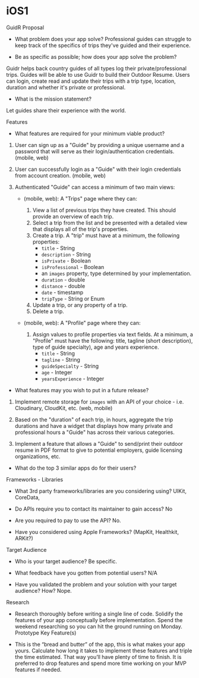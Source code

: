 # iOS1

GuidR Proposal

- What problem does your app solve? 
Professional guides can struggle to keep track of the specifics of trips they've guided and their experience. 


- Be as specific as possible; how does your app solve the problem?  

Guidr helps back country guides of all types log their private/professional trips.  Guides will be able to use Guidr to build their Outdoor Resume. Users can login, create read and update their trips with a trip type, location, duration and whether it's private or professional.	

- What is the mission statement? 

Let guides share their experience with the world.


Features

- What features are required for your minimum viable product? 

1. User can sign up as a "Guide" by providing a unique username and a password that will serve as their login/authentication credentials. (mobile, web)
2. User can successfully login as a "Guide" with their login credentials from account creation. (mobile, web)
3. Authenticated "Guide" can access a minimum of two main views:

	- (mobile, web): A "Trips" page where they can:

		1. View a list of previous trips they have created. This should provide an overview of each trip. 
		2. Select a trip from the list and be presented with a detailed view that displays all of the trip's properties.
		3. Create a trip. A "trip" must have at a minimum, the following properties:
			* `title` - String
			* `description` - String
			* `isPrivate` - Boolean
			* `isProfessional` - Boolean
			* an `images` property, type determined by your implementation.
			* `duration` - double
			* `distance` - double
			* `date` - timestamp
			* `tripType` - String or Enum
		4. Update a trip, or any property of a trip.
		5. Delete a trip.

	- (mobile, web): A "Profile" page where they can:
		1. Assign values to profile properties via text fields. At a minimum, a "Profile" must have the following: title, tagline (short description), type of guide specialty), age and years experience.
			* `title` - String
			* `tagline` - String
			* `guideSpecialty` - String
			* `age` - Integer
			* `yearsExperience` - Integer
	
- What features may you wish to put in a future release?

1. Implement remote storage for `images` with an API of your choice - i.e. Cloudinary, CloudKit, etc. (web, mobile)

2. Based on the "duration" of each trip, in hours, aggregate the trip durations and have a widget that displays how many private and professional hours a "Guide" has across their various categories.

3. Implement a feature that allows a "Guide" to send/print their outdoor resume in PDF format to give to potential employers, guide licensing organizations, etc.
	
- What do the top 3 similar apps do for their users?
	

	

Frameworks - Libraries

- What 3rd party frameworks/libraries are you considering using?
	UIKit, CoreData, 
- Do APIs require you to contact its maintainer to gain access?
	No
- Are you required to pay to use the API? No.
	
- Have you considered using Apple Frameworks? (MapKit, Healthkit, ARKit?)


Target Audience

- Who is your target audience? Be specific.

- What feedback have you gotten from potential users? N/A

- Have you validated the problem and your solution with your target audience? How? Nope.

Research

- Research thoroughly before writing a single line of code. Solidify the features of
your app conceptually before implementation. Spend the weekend researching so 
you can hit the ground running on Monday.
Prototype Key Feature(s)

- This is the “bread and butter” of the app, this is what makes your app yours. Calculate how long it takes to implement these features and triple the time estimated. That way you’ll have plenty of time to finish. It is preferred to drop features and spend more time working on your MVP features if needed. 
